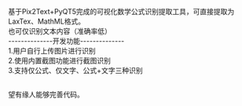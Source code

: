 基于Pix2Text+PyQT5完成的可视化数学公式识别提取工具，可直接提取为LaxTex、MathML格式。  
也可仅识别文本内容（准确率低）  
--------------开发功能--------------  
1.用户自行上传图片进行识别  
2.使用内置截图功能进行截图识别  
3.支持仅公式、仅文字、公式+文字三种识别
##  

望有缘人能够完善代码。
